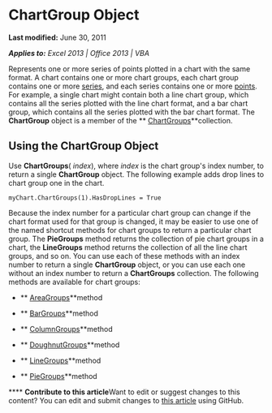 
# ChartGroup Object

 **Last modified:** June 30, 2011

 _**Applies to:** Excel 2013 | Office 2013 | VBA_

Represents one or more series of points plotted in a chart with the same format. A chart contains one or more chart groups, each chart group contains one or more  [series](c4446d04-9a3a-4f95-7b3f-adaf1ad2252c.md), and each series contains one or more  [points](944d5edb-b1e7-7aed-5ead-bde3878b26e5.md). For example, a single chart might contain both a line chart group, which contains all the series plotted with the line chart format, and a bar chart group, which contains all the series plotted with the bar chart format. The  **ChartGroup** object is a member of the ** [ChartGroups](203bc32b-61e7-9bbc-bcc3-c7d8afc8b2ae.md)**collection.


## Using the ChartGroup Object

Use  **ChartGroups**( _index_), where  _index_ is the chart group's index number, to return a single **ChartGroup** object. The following example adds drop lines to chart group one in the chart.


```
myChart.ChartGroups(1).HasDropLines = True
```

Because the index number for a particular chart group can change if the chart format used for that group is changed, it may be easier to use one of the named shortcut methods for chart groups to return a particular chart group. The  **PieGroups** method returns the collection of pie chart groups in a chart, the **LineGroups** method returns the collection of all the line chart groups, and so on. You can use each of these methods with an index number to return a single **ChartGroup** object, or you can use each one without an index number to return a **ChartGroups** collection. The following methods are available for chart groups:


-  ** [AreaGroups](ec2a4a28-2f10-4f4f-bd91-642bf1b8ebe2.md)**method
    
-  ** [BarGroups](a00e484e-05ec-2eaa-cc33-05b77a4af0b5.md)**method
    
-  ** [ColumnGroups](dcb4d7e0-ce56-46d9-35d9-d9653bbb6f97.md)**method
    
-  ** [DoughnutGroups](41ca4213-c17b-7bba-c357-7ba65fd55d39.md)**method
    
-  ** [LineGroups](3a8083b5-8b71-e28b-c775-6be50544d6b2.md)**method
    
-  ** [PieGroups](f7fd5497-f7a0-6c28-1a59-9e6f37a0885e.md)**method
    

****   **Contribute to this article**Want to edit or suggest changes to this content? You can edit and submit changes to  [this article](https://github.com/jhershey00/VBA_Excel_Test/OpenXMLCon/articles/8a485a8c-e181-a039-60b9-a02c2c89b26e.md) using GitHub.

